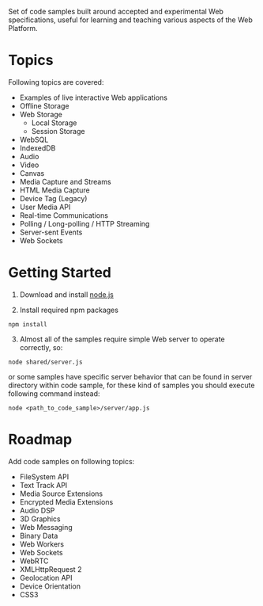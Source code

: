 ﻿Set of code samples built around accepted and experimental Web specifications, useful for learning and teaching various aspects of the Web Platform.

Topics
======
Following topics are covered:
* Examples of live interactive Web applications
* Offline Storage
 * Web Storage
    * Local Storage
    * Session Storage
 * WebSQL
 * IndexedDB
* Audio
* Video
* Canvas
* Media Capture and Streams
 * HTML Media Capture
 * Device Tag (Legacy)
 * User Media API
* Real-time Communications
 * Polling / Long-polling / HTTP Streaming
 * Server-sent Events
 * Web Sockets


Getting Started
================
1. Download and install [node.js]

2. Install required npm packages

 ```npm install```

3. Almost all of the samples require simple Web server to operate correctly, so:

 ```node shared/server.js```

 or some samples have specific server behavior that can be found in server directory within code sample, for these kind of samples you should execute following command instead:
 
 ```node <path_to_code_sample>/server/app.js```


Roadmap
=======
Add code samples on following topics:

* FileSystem API
* Text Track API
* Media Source Extensions
* Encrypted Media Extensions
* Audio DSP
* 3D Graphics
* Web Messaging
* Binary Data
* Web Workers
* Web Sockets
* WebRTC
* XMLHttpRequest 2
* Geolocation API
* Device Orientation
* CSS3


[node.js]:http://nodejs.org
